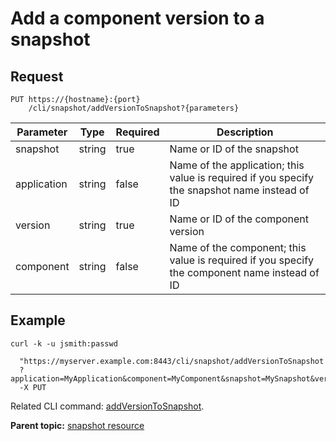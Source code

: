 # Add a component version to a snapshot

## Request

```
PUT https://{hostname}:{port}
    /cli/snapshot/addVersionToSnapshot?{parameters}

```

|Parameter|Type|Required|Description|
|---------|----|--------|-----------|
|snapshot|string|true|Name or ID of the snapshot|
|application|string|false|Name of the application; this value is required if you specify the snapshot name instead of ID|
|version|string|true|Name or ID of the component version|
|component|string|false|Name of the component; this value is required if you specify the component name instead of ID|

## Example

```
curl -k -u jsmith:passwd 
   
  "https://myserver.example.com:8443/cli/snapshot/addVersionToSnapshot
  ?application=MyApplication&component=MyComponent&snapshot=MySnapshot&version=1.2"
  -X PUT
```

Related CLI command: [addVersionToSnapshot](udclient_addversiontosnapshot.md).

**Parent topic:** [snapshot resource](../../com.udeploy.api.doc/topics/rest_cli_snapshot.md)

